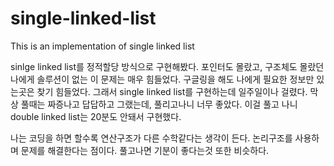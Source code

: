 # single-linked-list
This is an implementation of single linked list

sinlge linked list를 정적할당 방식으로 구현해봤다.
포인터도 몰랐고, 구조체도 몰랐던 나에게 솔루션이 없는 이 문제는 매우 힘들었다.
구글링을 해도 나에게 필요한 정보만 있는곳은 찾기 힘들었다.
그래서 single linked list를 구현하는데 일주일이나 걸렸다.
막상 풀때는 짜증나고 답답하고 그랬는데, 풀리고나니 너무 좋았다. 
이걸 풀고 나니 double linked list는 20분도 안돼서 구현했다.

나는 코딩을 하면 할수록 연산구조가 다른 수학같다는 생각이 든다.
논리구조를 사용하며 문제를 해결한다는 점이다. 
풀고나면 기분이 좋다는것 또한 비슷하다.
